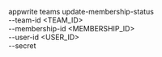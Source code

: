 appwrite teams update-membership-status \
    --team-id <TEAM_ID> \
    --membership-id <MEMBERSHIP_ID> \
    --user-id <USER_ID> \
    --secret <SECRET>
